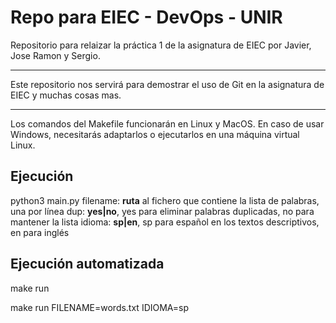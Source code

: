 # Repo para EIEC - DevOps - UNIR

Repositorio para relaizar la práctica 1 de la asignatura de EIEC por Javier, Jose Ramon y Sergio.

---

Este repositorio nos servirá para demostrar el uso de Git en la asignatura de EIEC y muchas cosas mas.

---

Los comandos del Makefile funcionarán en Linux y MacOS. En caso de usar Windows, necesitarás adaptarlos o ejecutarlos en una máquina virtual Linux.

## Ejecución

python3 main.py <filename> <dup> <idioma>
  filename: **ruta** al fichero que contiene la lista de palabras, una por línea
  dup: **yes|no**, yes para eliminar palabras duplicadas, no para mantener la lista
  idioma: **sp|en**, sp para español en los textos descriptivos, en para inglés

## Ejecución automatizada

make run

make run FILENAME=words.txt IDIOMA=sp